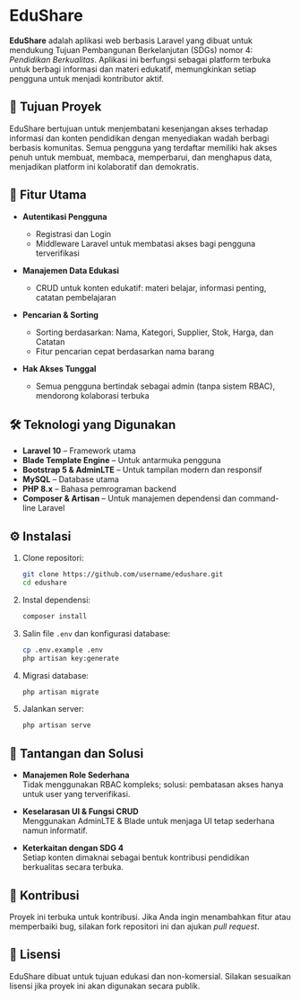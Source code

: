 # EduShare

**EduShare** adalah aplikasi web berbasis Laravel yang dibuat untuk mendukung Tujuan Pembangunan Berkelanjutan (SDGs) nomor 4: *Pendidikan Berkualitas*. Aplikasi ini berfungsi sebagai platform terbuka untuk berbagi informasi dan materi edukatif, memungkinkan setiap pengguna untuk menjadi kontributor aktif.

## 🎯 Tujuan Proyek

EduShare bertujuan untuk menjembatani kesenjangan akses terhadap informasi dan konten pendidikan dengan menyediakan wadah berbagi berbasis komunitas. Semua pengguna yang terdaftar memiliki hak akses penuh untuk membuat, membaca, memperbarui, dan menghapus data, menjadikan platform ini kolaboratif dan demokratis.

## 🧩 Fitur Utama

- **Autentikasi Pengguna**
  - Registrasi dan Login
  - Middleware Laravel untuk membatasi akses bagi pengguna terverifikasi

- **Manajemen Data Edukasi**
  - CRUD untuk konten edukatif: materi belajar, informasi penting, catatan pembelajaran

- **Pencarian & Sorting**
  - Sorting berdasarkan: Nama, Kategori, Supplier, Stok, Harga, dan Catatan
  - Fitur pencarian cepat berdasarkan nama barang

- **Hak Akses Tunggal**
  - Semua pengguna bertindak sebagai admin (tanpa sistem RBAC), mendorong kolaborasi terbuka

## 🛠️ Teknologi yang Digunakan

- **Laravel 10** – Framework utama
- **Blade Template Engine** – Untuk antarmuka pengguna
- **Bootstrap 5 & AdminLTE** – Untuk tampilan modern dan responsif
- **MySQL** – Database utama
- **PHP 8.x** – Bahasa pemrograman backend
- **Composer & Artisan** – Untuk manajemen dependensi dan command-line Laravel

## ⚙️ Instalasi

1. Clone repositori:
   ```bash
   git clone https://github.com/username/edushare.git
   cd edushare
   ```

2. Instal dependensi:
   ```bash
   composer install
   ```

3. Salin file `.env` dan konfigurasi database:
   ```bash
   cp .env.example .env
   php artisan key:generate
   ```

4. Migrasi database:
   ```bash
   php artisan migrate
   ```

5. Jalankan server:
   ```bash
   php artisan serve
   ```

## 🧠 Tantangan dan Solusi

- **Manajemen Role Sederhana**  
  Tidak menggunakan RBAC kompleks; solusi: pembatasan akses hanya untuk user yang terverifikasi.

- **Keselarasan UI & Fungsi CRUD**  
  Menggunakan AdminLTE & Blade untuk menjaga UI tetap sederhana namun informatif.

- **Keterkaitan dengan SDG 4**  
  Setiap konten dimaknai sebagai bentuk kontribusi pendidikan berkualitas secara terbuka.

## 🤝 Kontribusi

Proyek ini terbuka untuk kontribusi. Jika Anda ingin menambahkan fitur atau memperbaiki bug, silakan fork repositori ini dan ajukan *pull request*.

## 📄 Lisensi

EduShare dibuat untuk tujuan edukasi dan non-komersial. Silakan sesuaikan lisensi jika proyek ini akan digunakan secara publik.
